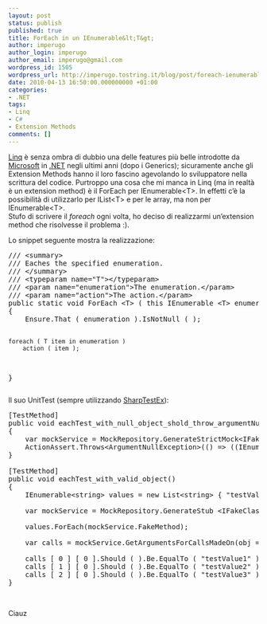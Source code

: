 ```yaml
---
layout: post
status: publish
published: true
title: ForEach in un IEnumerable&lt;T&gt;
author: imperugo
author_login: imperugo
author_email: imperugo@gmail.com
wordpress_id: 1505
wordpress_url: http://imperugo.tostring.it/blog/post/foreach-ienumerable-of-t/
date: 2010-04-13 16:50:00.000000000 +01:00
categories:
- .NET
tags:
- Linq
- C#
- Extension Methods
comments: []
---
```

<p><a title="Linq" href="http://imperugo.tostring.it/tags/archive/linq" target="_blank">Linq</a> è senza ombra di dubbio una delle features più belle introdotte da <a title="Microsoft Corporation" href="http://www.microsoft.com" rel="nofollow" target="_blank">Microsoft</a> in <a title=".NET Framework" href="http://imperugo.tostring.it/categories/archive/.NET" target="_blank">.NET</a> negli ultimi anni (dopo i Generics); sicuramente anche gli Extension Methods hanno il loro fascino agevolando lo sviluppatore nella scrittura del codice. Purtroppo una cosa che mi manca in Linq (ma in realtà è un extension method) è il ForEach per IEnumerable&lt;T&gt;. In effetti c’è la possibilità di utilizzarlo per IList&lt;T&gt; e per le array, ma non per IEnumerable&lt;T&gt;.     <br />Stufo di scrivere il <em>foreach</em> ogni volta, ho deciso di realizzarmi un’extension method che risolvesse il problema :).</p>  <p>Lo snippet seguente mostra la realizzazione:</p>  <pre class="brush: csharp; ruler: true;">/// &lt;summary&gt;
/// Eaches the specified enumeration.
/// &lt;/summary&gt;
/// &lt;typeparam name=&quot;T&quot;&gt;&lt;/typeparam&gt;
/// &lt;param name=&quot;enumeration&quot;&gt;The enumeration.&lt;/param&gt;
/// &lt;param name=&quot;action&quot;&gt;The action.&lt;/param&gt;
public static void ForEach &lt;T&gt; ( this IEnumerable &lt;T&gt; enumeration , Action &lt;T&gt; action )
{
    Ensure.That ( enumeration ).IsNotNull ( );

    foreach ( T item in enumeration )
        action ( item );
}</pre>

<p>Il suo UnitTest (sempre utilizzando <a title="SharpTestEx Home Page" href="http://sharptestex.codeplex.com/" rel="nofollow" target="_blank">SharpTestEx</a>):</p>

<pre class="brush: csharp; ruler: true;">[TestMethod]
public void eachTest_with_null_object_shold_throw_argumentNullException()
{
    var mockService = MockRepository.GenerateStrictMock&lt;IFakeClass&gt;();
    ActionAssert.Throws&lt;ArgumentNullException&gt;(() =&gt; ((IEnumerable&lt;string&gt;)null).ForEach(x =&gt; mockService.FakeMethod(&quot;testValue&quot;)));
}

[TestMethod]
public void eachTest_with_valid_object()
{
    IEnumerable&lt;string&gt; values = new List&lt;string&gt; { &quot;testValue1&quot;, &quot;testValue2&quot;, &quot;testValue3&quot; };

    var mockService = MockRepository.GenerateStub &lt;IFakeClass&gt;();

    values.ForEach(mockService.FakeMethod);

    var calls = mockService.GetArgumentsForCallsMadeOn(obj =&gt; obj.FakeMethod(null));

    calls [ 0 ] [ 0 ].Should ( ).Be.EqualTo ( &quot;testValue1&quot; );
    calls [ 1 ] [ 0 ].Should ( ).Be.EqualTo ( &quot;testValue2&quot; );
    calls [ 2 ] [ 0 ].Should ( ).Be.EqualTo ( &quot;testValue3&quot; );
}</pre>

<p>&#160;</p>

<p>Ciauz</p>
